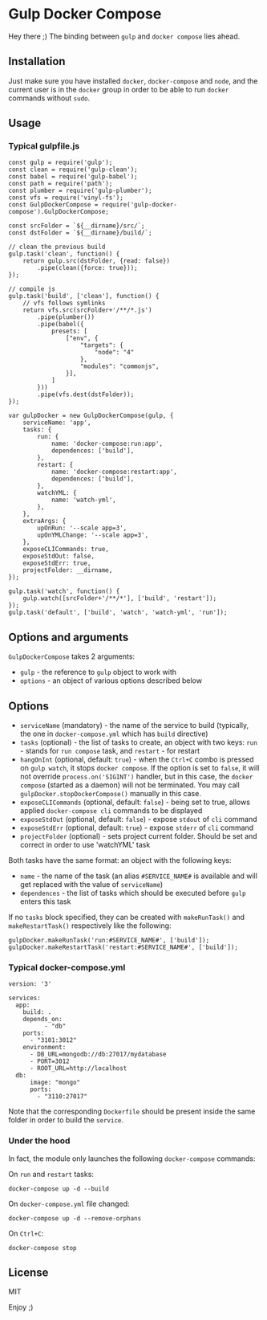 # Gulp Docker Compose

Hey there ;) The binding between `gulp` and `docker compose` lies ahead.

## Installation

Just make sure you have installed `docker`, `docker-compose` and `node`, and the current user is in the `docker` group in order to be able to run `docker` commands without `sudo`.

## Usage

### Typical gulpfile.js

~~~~
const gulp = require('gulp');
const clean = require('gulp-clean');
const babel = require('gulp-babel');
const path = require('path');
const plumber = require('gulp-plumber');
const vfs = require('vinyl-fs');
const GulpDockerCompose = require('gulp-docker-compose').GulpDockerCompose;

const srcFolder = `${__dirname}/src/`;
const dstFolder = `${__dirname}/build/`;

// clean the previous build
gulp.task('clean', function() {
    return gulp.src(dstFolder, {read: false})
        .pipe(clean({force: true}));
});

// compile js
gulp.task('build', ['clean'], function() {
    // vfs follows symlinks
    return vfs.src(srcFolder+'/**/*.js')
        .pipe(plumber())
        .pipe(babel({
            presets: [
                ["env", {
                    "targets": {
                        "node": "4"
                    },
                    "modules": "commonjs",
                }],
            ]
        }))
        .pipe(vfs.dest(dstFolder));
});

var gulpDocker = new GulpDockerCompose(gulp, {
    serviceName: 'app',
    tasks: {
        run: {
            name: 'docker-compose:run:app',
            dependences: ['build'],
        },
        restart: {
            name: 'docker-compose:restart:app',
            dependences: ['build'],
        },
        watchYML: {
            name: 'watch-yml',
        },
    },
    extraArgs: {
        upOnRun: '--scale app=3',
        upOnYMLChange: '--scale app=3',
    },
    exposeCLICommands: true,
    exposeStdOut: false,
    exposeStdErr: true,
    projectFolder: __dirname,
});

gulp.task('watch', function() {
    gulp.watch([srcFolder+'/**/*'], ['build', 'restart']);
});
gulp.task('default', ['build', 'watch', 'watch-yml', 'run']);
~~~~

## Options and arguments

`GulpDockerCompose` takes 2 arguments:
* `gulp` - the reference to `gulp` object to work with
* `options` - an object of various options described below

## Options

* `serviceName` (mandatory) - the name of the service to build (typically, the one in `docker-compose.yml` which has `build` directive)
* `tasks` (optional) - the list of tasks to create, an object with two keys: `run` - stands for `run compose` task, and `restart` - for restart
* `hangOnInt` (optional, default: `true`) - when the `Ctrl+C` combo is pressed on `gulp watch`, it stops `docker compose`. If the option is set to `false`, it will not override `process.on('SIGINT')` handler, but in this case, the `docker compose` (started as a daemon) will not be terminated. You may call `gulpDocker.stopDockerCompose()` manually in this case.
* `exposeCLICommands` (optional, default: `false`) - being set to true, allows applied `docker-compose cli` commands to be displayed
* `exposeStdOut` (optional, default: `false`) - expose `stdout` of `cli` command
* `exposeStdErr` (optional, default: `true`) - expose `stderr` of `cli` command
* `projectFolder` (optional) - sets project current folder. Should be set and correct in order to use 'watchYML' task

Both tasks have the same format: an object with the following keys:
* `name` - the name of the task (an alias `#SERVICE_NAME#` is available and will get replaced with the value of `serviceName`)
* `dependences` - the list of tasks which should be executed before `gulp` enters this task

If no `tasks` block specified, they can be created with `makeRunTask()` and `makeRestartTask()` respectively like the following:

~~~~
gulpDocker.makeRunTask('run:#SERVICE_NAME#', ['build']);
gulpDocker.makeRestartTask('restart:#SERVICE_NAME#', ['build']);
~~~~

### Typical docker-compose.yml

~~~~
version: '3'

services:
  app:
    build: .
    depends_on:
          - "db"
    ports:
      - "3101:3012"
    environment:
      - DB_URL=mongodb://db:27017/mydatabase
      - PORT=3012
      - ROOT_URL=http://localhost
  db:
      image: "mongo"
      ports:
        - "3110:27017"
~~~~

Note that the corresponding `Dockerfile` should be present inside the same folder in order to build the `service`.

### Under the hood

In fact, the module only launches the following `docker-compose` commands:

On `run` and `restart` tasks:
~~~~
docker-compose up -d --build
~~~~

On `docker-compose.yml` file changed:
~~~~
docker-compose up -d --remove-orphans
~~~~

On `Ctrl+C`:
~~~~
docker-compose stop
~~~~

## License

MIT

Enjoy ;)
